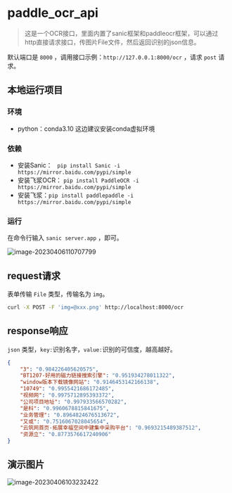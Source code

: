 # paddle_ocr_api

>  这是一个OCR接口，里面内置了sanic框架和paddleocr框架，可以通过http直接请求接口，传图片File文件，然后返回识别的json信息。

默认端口是 `8000` ，调用接口示例：`http://127.0.0.1:8000/ocr` ，请求 `post` 请求。

## 本地运行项目

### 环境

+ python：conda3.10   这边建议安装conda虚拟环境

### 依赖

+ 安装Sanic： ` pip install Sanic -i https://mirror.baidu.com/pypi/simple` 
+ 安装飞浆OCR： `pip install PaddleOCR -i https://mirror.baidu.com/pypi/simple` 
+ 安装飞浆：`pip install paddlepaddle -i https://mirror.baidu.com/pypi/simple`

### 运行

在命令行输入 `sanic server.app` ，即可。

![image-20230406110707799](https://fastly.jsdelivr.net/gh/HeiDaotu/img-bucket/img/202304061107692.png)

## request请求

表单传输 `File` 类型，传输名为 `img`。

```bash
curl -X POST -F 'img=@xxx.png' http://localhost:8000/ocr
```

## response响应

`json` 类型，`key:`识别名字，`value:`识别的可信度，越高越好。

```json
{
    "3": "0.984226405620575",
    "BT1207-好用的磁力链接搜索引擎": "0.951934278011322",
    "window版本下载镜像网站": "0.9146453142166138",
    "10749": "0.9955421686172485",
    "视频网": "0.9975712895393372",
    "公司项目地址": "0.997933566570282",
    "是科": "0.9960678815841675",
    "业务管理": "0.8964824676513672",
    "又或": "0.7516067028045654",
    "云筑网首页-拓展幸福空间中建集中采购平台": "0.9693215489387512",
    "资源立": "0.8773576617240906"
}
```

## 演示图片

![image-20230406103232422](https://fastly.jsdelivr.net/gh/HeiDaotu/img-bucket/img/202304061035857.png)